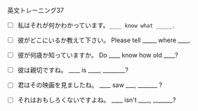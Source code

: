 英文トレーニング37

- [ ] 私はそれが何かわかっています。`____ know what _____.`
- [ ] 彼がどこにいるか教えて下さい。 Please tell _____ where ____.
- [ ] 彼が何歳か知っていますか。 Do ____ know how old ____?
- [ ] 彼は親切ですね。 ____ is ____, ________?
- [ ] 君はその映画を見ましたね。 ____ saw ___, _______ ?
- [ ] それはおもしろくないですよね。 ____ isn't ____, _______?

